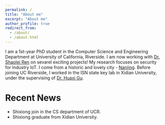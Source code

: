 ```yaml
---
permalink: /
title: "About me"
excerpt: "About me"
author_profile: true
redirect_from: 
  - /about/
  - /about.html
---
```


I am a 1st-year PhD student in the Computer Science and Engineering Department at University of California, Riverside. I am now working with [Dr. Shaolei Ren](https://intra.ece.ucr.edu/~sren/index.html) on sevarel exciting projects! My research focuses on security for Industry IoT. I come from a historic and lovely city - [Nanjing](https://en.wikipedia.org/wiki/Nanjing). Before joining UC Riverside, I worked in the ISN state key lab in Xidian University, under the supervising of [Dr. Huaxi Gu](http://antl.xidian.edu.cn).


Recent News
======
* Shixiong join in the CS department of UCR.
* Shixiong graduate from Xidian University.